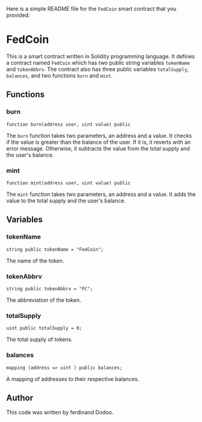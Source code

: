 Here is a simple README file for the `FedCoin` smart contract that you provided:

# FedCoin

This is a smart contract written in Solidity programming language. It defines a contract named `FedCoin` which has two public string variables `tokenName` and `tokenAbbrv`. The contract also has three public variables `totalSupply`, `balances`, and two functions `burn` and `mint`.

## Functions

### burn

```solidity
function burn(address user, uint value) public
```

The `burn` function takes two parameters, an address and a value. It checks if the value is greater than the balance of the user. If it is, it reverts with an error message. Otherwise, it subtracts the value from the total supply and the user's balance.

### mint

```solidity
function mint(address user, uint value) public
```

The `mint` function takes two parameters, an address and a value. It adds the value to the total supply and the user's balance.

## Variables

### tokenName

```solidity
string public tokenName = "FedCoin";
```

The name of the token.

### tokenAbbrv

```solidity
string public tokenAbbrv = "FC";
```

The abbreviation of the token.

### totalSupply

```solidity
uint public totalSupply = 0;
```

The total supply of tokens.

### balances

```solidity
mapping (address => uint ) public balances;
```

A mapping of addresses to their respective balances.


## Author 
This code was written by ferdinand Dodoo.
